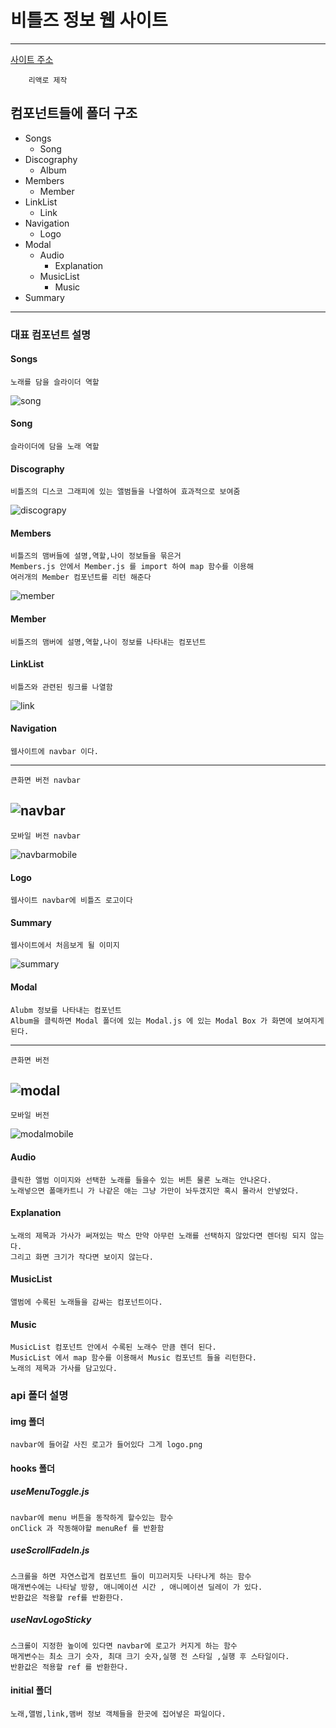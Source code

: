 # 비틀즈 정보 웹 사이트 
---
[사이트 주소](https://justsicklife.github.io/The-Beatles-website/)

        리액로 제작

## 컴포넌트들에 폴더 구조 
* Songs 
  * Song
* Discography
  * Album
* Members
  * Member
* LinkList
  * Link
* Navigation
  * Logo
* Modal
  * Audio
    * Explanation
  * MusicList
    * Music
* Summary
---

### 대표 컴포넌트 설명
#### Songs
    노래를 담을 슬라이더 역할 
![song](https://user-images.githubusercontent.com/59939039/107169748-fb62cd80-6a01-11eb-9c3b-2e3e329ef0fb.PNG)
#### Song 
    슬라이더에 담을 노래 역할
#### Discography
    비틀즈의 디스코 그래피에 있는 앨범들을 나열하여 효과적으로 보여줌
![discograpy](https://user-images.githubusercontent.com/59939039/107169750-fc93fa80-6a01-11eb-942f-646c4467e752.PNG)
#### Members
    비틀즈의 맴버들에 설명,역할,나이 정보들을 묶은거 
    Members.js 안에서 Member.js 를 import 하여 map 함수를 이용해
    여러개의 Member 컴포넌트를 리턴 해준다
![member](https://user-images.githubusercontent.com/59939039/107169753-fd2c9100-6a01-11eb-9c02-0a9c43c8425a.PNG)
#### Member
    비틀즈의 맴버에 설명,역할,나이 정보를 나타내는 컴포넌트
#### LinkList
    비틀즈와 관련된 링크를 나열함
![link](https://user-images.githubusercontent.com/59939039/107169754-fd2c9100-6a01-11eb-8754-90c33b0413e0.PNG)
#### Navigation
    웹사이트에 navbar 이다.
---
    큰화면 버전 navbar
![navbar](https://user-images.githubusercontent.com/59939039/107170099-d4f16200-6a02-11eb-89ad-9e544ed50805.PNG)
---
    모바일 버전 navbar
![navbarmobile](https://user-images.githubusercontent.com/59939039/107170102-d6228f00-6a02-11eb-8704-16a21b1f872f.PNG)
#### Logo 
    웹사이트 navbar에 비틀즈 로고이다 
#### Summary
    웹사이트에서 처음보게 될 이미지
![summary](https://user-images.githubusercontent.com/59939039/107169758-fdc52780-6a01-11eb-8bca-a10d0bee505b.PNG)
#### Modal
    Alubm 정보를 나타내는 컴포넌트
    Album을 클릭하면 Modal 폴더에 있는 Modal.js 에 있는 Modal Box 가 화면에 보여지게 된다.
---
    큰화면 버전
![modal](https://user-images.githubusercontent.com/59939039/107169986-8e9c0300-6a02-11eb-950d-1f54184552b3.PNG)
---
    모바일 버전 
![modalmobile](https://user-images.githubusercontent.com/59939039/107170266-3c0f1680-6a03-11eb-953f-247001222cc6.PNG)
#### Audio
    클릭한 앨범 이미지와 선택한 노래를 들을수 있는 버튼 물론 노래는 안나온다. 
    노래넣으면 폴매카트니 가 나같은 애는 그냥 가만이 놔두갰지만 혹시 몰라서 안넣었다.
#### Explanation
    노래의 제목과 가사가 써져있는 박스 만약 아무런 노래를 선택하지 않았다면 렌더링 되지 않는다.
    그리고 화면 크기가 작다면 보이지 않는다.
#### MusicList
    앨범에 수록된 노래들을 감싸는 컴포넌트이다.
#### Music
    MusicList 컴포넌트 안에서 수록된 노래수 만큼 렌더 된다.
    MusicList 에서 map 함수를 이용해서 Music 컴포넌트 들을 리턴한다.
    노래의 제목과 가사를 담고있다.

### api 폴더 설명
#### img 폴더
    navbar에 들어갈 사진 로고가 들어있다 그게 logo.png
#### hooks 폴더
##### useMenuToggle.js
    navbar에 menu 버튼을 동작하게 할수있는 함수 
    onClick 과 작동해야할 menuRef 를 반환함
##### useScrollFadeIn.js
    스크롤을 하면 자연스럽게 컴포넌트 들이 미끄러지듯 나타나게 하는 함수
    매개변수에는 나타날 방향, 애니메이션 시간 , 애니메이션 딜레이 가 있다.
    반환값은 적용할 ref를 반환한다.
##### useNavLogoSticky
    스크롤이 지정한 높이에 있다면 navbar에 로고가 커지게 하는 함수 
    매게변수는 최소 크기 숫자, 최대 크기 숫자,실행 전 스타일 ,실행 후 스타일이다.
    반환값은 적용할 ref 를 반환한다.
#### initial 폴더
    노래,앨범,link,맴버 정보 객체들을 한곳에 집어넣은 파일이다.
